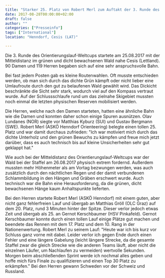 ```yaml
---
title: "Starker 25. Platz von Robert Merl zum Auftakt der 3. Runde des OL-Weltcups und Platz 10 bei der Staffel in Lettland"
date: 2017-08-28T00:00:00+02:00
draft: false
author: ""
categories: ["Presseinfo"]
tags: ["International"]
location: "Henndorf, Cesis (LAT)"

---
```


Die 3. Runde des Orientierungslauf-Weltcups startete am 25.08.2017 mit der Mitteldistanz im grünen und dicht bewachsenen Wald nahe Cesis (Lettland). 90 Damen und 119 Herren begaben sich auf eine sehr anspruchsvolle Bahn.

<!--more-->

Bei fast jedem Posten gab es kleine Routenwahlen. Oft musste entschieden werden, ob man sich durch das dichte Grün kämpft oder nicht lieber eine Umlaufroute durch den gut zu belaufenen Wald gewählt wird. Das Dickicht beschränkte die Sicht sehr stark, wodurch viel auf den Kompass vertraut wurde. Auf der Schlussschlaufe rund um das zielnahe Skigebiet mussten noch einmal die letzten physischen Reserven mobilisiert werden.

Die Herren, welche nach den Damen starteten, hatten eine ähnliche Bahn wie die Damen und konnten daher schon einige Spuren ausnützen. Olav Lundanes (NOR) siegte vor Matthias Kyburz (SUI) und Gustav Bergmann (SWE). Robert Merl (ASKÖ Henndorf Orienteering) belegte einen tollen 25. Platz und war damit durchaus zufrieden: "Ich war motiviert mich durch das dichte Unterholz und den grünen Bewuchs zu kämpfen und freue mich jetzt darüber, dass es auch technisch bis auf kleine Unsicherheiten sehr gut geklappt hat."

Wie auch bei der Mitteldistanz des Orientierungslauf-Weltcups war der Wald bei der Staffel am 26.08.2017 physisch extrem fordernd. Außerdem mussten mehr Höhenmeter als am Vortag bezwungen werden, was auch zusätzlich durch den nächtlichen Regen und der damit verbundenen Schlammbildung in den Hängen und Gräben erschwert wurde. Auch technisch war die Bahn eine Herausforderung, da die grünen, dicht bewachsenen Hänge kaum Anhaltspunkte lieferten.

Bei den Herren startete Robert Merl (ASKÖ Henndorf) mit einem guten, aber nicht ganz fehlerfreien Lauf und übergab an Matthias Gröll (OLC Graz) auf dem 20. Platz, rund 3 Minuten hinter der Spitze. Dieser verlor jedoch etwas Zeit und übergab als 25. an Gernot Kerschbaumer (HSV Pinkafeld). Gernot Kerschbaumer konnte durch einen tollen Lauf einige Plätze gut machen und beendete das Rennen mit dem 17. Platz und dem 10. Rang in der Nationenwertung. Robert Merl zu seinem Lauf: "Heute war ich bis kurz vor Schluss ganz vorne mit dabei. Leider verlor ich gegen Ende durch einen Fehler und eine längere Gabelung (leicht längere Strecke, da die gesamte Staffel zwar die gleich Strecke wie die anderen Teams läuft, aber nicht die einzelnen Läufer, um Nachlaufen zu vermeiden) wertvolle Sekunden. Morgen beim abschließenden Sprint werde ich nochmal alles geben und hoffe mich fürs Finale zu qualifizieren und einen Top 30 Platz zu erkämpfen."
Bei den Herren gewann Schweden vor der Schweiz und Russland.